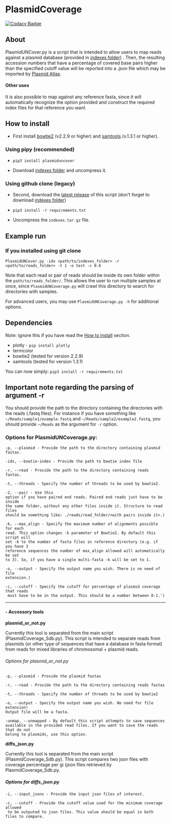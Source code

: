 # PlasmidCoverage

[![Codacy Badge](https://api.codacy.com/project/badge/Grade/4ecf8dfe775746f4bc5f3d154a7207df)](https://www.codacy.com/app/tiagofilipe12/PlasmidCoverage?utm_source=github.com&amp;utm_medium=referral&amp;utm_content=tiagofilipe12/PlasmidCoverage&amp;utm_campaign=Badge_Grade)

## About

PlasmidUNCover.py is a script that is intended to allow users to map reads 
against a plasmid database (provided in [indexes folder](https://github.com/tiagofilipe12/PlasmidCoverage/releases/download/v1.0.0/indexes.tar.gz))
. Then, the resulting accession numbers that have a percentage of covered 
base pairs higher than the specified cutoff value will be reported into a 
.json file which may be imported by [Plasmid Atlas](http://www.patlas.site).

#### Other uses

It is also possible to map against any reference fasta, since it will 
automatically recognize the option provided and construct the required index 
files for that reference you want.

## How to install

* First install [bowtie2](https://sourceforge.net/projects/bowtie-bio/files/bowtie2/) (v2.2.9 or higher) and 
[samtools](https://sourceforge.net/projects/samtools/files/samtools/) (v.1.3.1 or 
higher).

### Using pipy (recommended)

* `pip3 install plasmiduncover`

* Download [indexes folder](https://github.com/tiagofilipe12/PlasmidCoverage/releases/download/v1.0.0/indexes.tar.gz)
and uncompress it.

### Using github clone (legacy)

* Second, download the [latest release](https://github.com/tiagofilipe12/PlasmidCoverage/releases/tag/v1.0.3) of this script
(don't forget to download [indexes folder](https://github.com/tiagofilipe12/PlasmidCoverage/releases/download/v1.0.0/indexes.tar.gz))

* `pip3 install -r requirements.txt`

* Uncompress the `indexes.tar.gz` file.

## Example run

### If you installed using git clone
`PlasmidUNCover.py -idx <path/to/indexes_folder> -r 
<path/to/reads_folder> -t 1 -o test -c 0.6`

Note that each read or pair of reads should be inside its own folder within 
the `path/to/reads_folder/`. This allows the user to run multiple samples at 
once, since `PlasmidUNCoverage.py` will crawl this directory to search for 
directories with samples.

For advanced users, you may use `PlasmidUNCoverage.py -h` for additional 
options.

## Dependencies

Note: ignore this if you have read the [How to install](#how-to-install) 
section.

* plotly - ```pip install plotly```
* termcolor
* bowtie2 (tested for version 2.2.9)
* samtools (tested for version 1.3.1)

You can now simply: ```pip3 install -r requirements.txt```

## Important note regarding the parsing of argument -r

You should provide the path to the directory containing the directories with the reads (.fastq files). For instance if you have something like `~/Reads/sample1/example.fastq` and `~/Reads/sample2/example2.fastq`, you should provide `~/Reads` as the argument for `-r` option.

### Options for PlasmidUNCoverage.py:

```
-p, --plasmid - Provide the path to the directory containing plasmid fastas.

-idx, --bowtie-index - Provide the path to bowtie index file

-r, --read - Provide the path to the directory containing reads fastas.

-t, --threads - Specify the number of threads to be used by bowtie2.

-2, --pair - Use this 
option if you have paired end reads. Paired end reads just have to be inside 
the same folder, without any other files inside it. Structure to read files 
should be something like: ./reads/read_folder/<with pairs inside it>.)

-k, --max_align - Specify the maximum number of alignments possible for each 
read. This option changes -k parameter of Bowtie2. By default this script will 
set -k to the number of fasta files in reference directory (e.g. if you have 3 
reference sequences the number of max_align allowed will automatically be set 
to 3). So, if you have a single multi-fasta -k will be set to 1.

-o, --output - Specify the output name you wish. There is no need of file 
extension.)

-c, --cutoff - Specify the cutoff for percentage of plasmid coverage that reads
 must have to be in the output. This should be a number between 0-1.')
```

---

#### - Accessory tools

**plasmid_or_not.py**

Currently this tool is separated from the main script (PlasmidCoverage_Sdb.py). This script is intended to separate reads from plasmids (or other type of sequences that have a database in fasta format) from reads for mixed libraries of chromosomal + plasmid reads.

###### Options for plasmid_or_not.py
```
-p, --plasmid - Provide the plasmid fastas

-r, --read - Provide the path to the directory containing reads fastas

-t, --threads - Specify the number of threads to be used by bowtie2

-o, --output - Specify the output name you wish. No need for file extension! 
Output file will be a fasta.

-unmap, --unmapped - By default this script attempts to save sequences 
available in the provided read files. If you want to save the reads that do not 
belong to plasmids, use this option.
```

**diffs_json.py**

Currently this tool is separated from the main script (PlasmidCoverage_Sdb.py). This script compares two json files with coverage percentage per gi (json files retrieved by PlasmidCoverage_Sdb.py.

##### Options for diffs_json.py
```
-i, --input_jsons - Provide the input json files of interest.

-c, --cutoff - Provide the cutoff value used for the minimum coverage allowed
 to be outputed to json files. This value should be equal in both files to compare.
```

